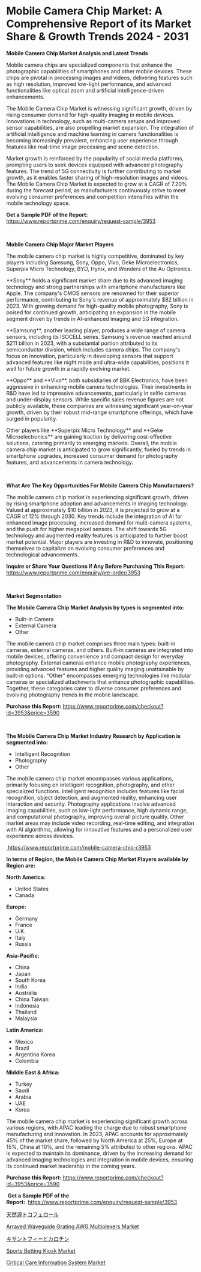 <p><h1>Mobile Camera Chip Market: A Comprehensive Report of its Market Share & Growth Trends 2024 - 2031</h1></p><p><strong>Mobile Camera Chip Market Analysis and Latest Trends</strong></p>
<p><p>Mobile camera chips are specialized components that enhance the photographic capabilities of smartphones and other mobile devices. These chips are pivotal in processing images and videos, delivering features such as high resolution, improved low-light performance, and advanced functionalities like optical zoom and artificial intelligence-driven enhancements. </p><p>The Mobile Camera Chip Market is witnessing significant growth, driven by rising consumer demand for high-quality imaging in mobile devices. Innovations in technology, such as multi-camera setups and improved sensor capabilities, are also propelling market expansion. The integration of artificial intelligence and machine learning in camera functionalities is becoming increasingly prevalent, enhancing user experience through features like real-time image processing and scene detection.</p><p>Market growth is reinforced by the popularity of social media platforms, prompting users to seek devices equipped with advanced photography features. The trend of 5G connectivity is further contributing to market growth, as it enables faster sharing of high-resolution images and videos. The Mobile Camera Chip Market is expected to grow at a CAGR of 7.20% during the forecast period, as manufacturers continuously strive to meet evolving consumer preferences and competition intensifies within the mobile technology space.</p></p>
<p><strong>Get a Sample PDF of the Report:&nbsp;</strong> <a href="https://www.reportprime.com/enquiry/request-sample/3953">https://www.reportprime.com/enquiry/request-sample/3953</a></p>
<p>&nbsp;</p>
<p><strong>Mobile Camera Chip Major Market Players</strong></p>
<p><p>The mobile camera chip market is highly competitive, dominated by key players including Samsung, Sony, Oppo, Vivo, Geke Microelectronics, Superpix Micro Technology, BYD, Hynix, and Wonders of the Au Optronics. </p><p>**Sony** holds a significant market share due to its advanced imaging technology and strong partnerships with smartphone manufacturers like Apple. The company's CMOS sensors are renowned for their superior performance, contributing to Sony's revenue of approximately $82 billion in 2023. With growing demand for high-quality mobile photography, Sony is poised for continued growth, anticipating an expansion in the mobile segment driven by trends in AI-enhanced imaging and 5G integration.</p><p>**Samsung**, another leading player, produces a wide range of camera sensors, including its ISOCELL series. Samsung's revenue reached around $211 billion in 2023, with a substantial portion attributed to its semiconductor division, which includes camera chips. The company's focus on innovation, particularly in developing sensors that support advanced features like night mode and ultra-wide capabilities, positions it well for future growth in a rapidly evolving market.</p><p>**Oppo** and **Vivo**, both subsidiaries of BBK Electronics, have been aggressive in enhancing mobile camera technologies. Their investments in R&D have led to impressive advancements, particularly in selfie cameras and under-display sensors. While specific sales revenue figures are not publicly available, these companies are witnessing significant year-on-year growth, driven by their robust mid-range smartphone offerings, which have surged in popularity.</p><p>Other players like **Superpix Micro Technology** and **Geke Microelectronics** are gaining traction by delivering cost-effective solutions, catering primarily to emerging markets. Overall, the mobile camera chip market is anticipated to grow significantly, fueled by trends in smartphone upgrades, increased consumer demand for photography features, and advancements in camera technology.</p></p>
<p>&nbsp;</p>
<p><strong>What Are The Key Opportunities For Mobile Camera Chip Manufacturers?</strong></p>
<p><p>The mobile camera chip market is experiencing significant growth, driven by rising smartphone adoption and advancements in imaging technology. Valued at approximately $10 billion in 2023, it is projected to grow at a CAGR of 12% through 2030. Key trends include the integration of AI for enhanced image processing, increased demand for multi-camera systems, and the push for higher megapixel sensors. The shift towards 5G technology and augmented reality features is anticipated to further boost market potential. Major players are investing in R&D to innovate, positioning themselves to capitalize on evolving consumer preferences and technological advancements.</p></p>
<p><strong>Inquire or Share Your Questions If Any Before Purchasing This Report:</strong> <a href="https://www.reportprime.com/enquiry/pre-order/3953">https://www.reportprime.com/enquiry/pre-order/3953</a></p>
<p>&nbsp;</p>
<p><strong>Market Segmentation</strong></p>
<p><strong>The Mobile Camera Chip Market Analysis by types is segmented into:</strong></p>
<p><ul><li>Built-in Camera</li><li>External Camera</li><li>Other</li></ul></p>
<p><p>The mobile camera chip market comprises three main types: built-in cameras, external cameras, and others. Built-in cameras are integrated into mobile devices, offering convenience and compact design for everyday photography. External cameras enhance mobile photography experiences, providing advanced features and higher quality imaging unattainable by built-in options. "Other" encompasses emerging technologies like modular cameras or specialized attachments that enhance photographic capabilities. Together, these categories cater to diverse consumer preferences and evolving photography trends in the mobile landscape.</p></p>
<p><strong>Purchase this Report:&nbsp;</strong><a href="https://www.reportprime.com/checkout?id=3953&price=3590">https://www.reportprime.com/checkout?id=3953&price=3590</a></p>
<p>&nbsp;</p>
<p><strong>The Mobile Camera Chip Market Industry Research by Application is segmented into:</strong></p>
<p><ul><li>Intelligent Recognition</li><li>Photography</li><li>Other</li></ul></p>
<p><p>The mobile camera chip market encompasses various applications, primarily focusing on intelligent recognition, photography, and other specialized functions. Intelligent recognition includes features like facial recognition, object detection, and augmented reality, enhancing user interaction and security. Photography applications involve advanced imaging capabilities, such as low-light performance, high dynamic range, and computational photography, improving overall picture quality. Other market areas may include video recording, real-time editing, and integration with AI algorithms, allowing for innovative features and a personalized user experience across devices.</p></p>
<p><a href="https://www.reportprime.com/mobile-camera-chip-r3953">&nbsp;https://www.reportprime.com/mobile-camera-chip-r3953</a></p>
<p><strong>In terms of Region, the Mobile Camera Chip Market Players available by Region are:</strong></p>
<p>
    <p> <strong> North America: </strong>
        <ul>
            <li>United States</li>
            <li>Canada</li>
        </ul>
        </p> 
    <p> <strong> Europe: </strong>
        <ul>
            <li>Germany</li>
            <li>France</li>
            <li>U.K.</li>
            <li>Italy</li>
            <li>Russia</li>
        </ul>
        </p> 
    <p> <strong> Asia-Pacific: </strong>
        <ul>
            <li>China</li>
            <li>Japan</li>
            <li>South Korea</li>
            <li>India</li>
            <li>Australia</li>
            <li>China Taiwan</li>
            <li>Indonesia</li>
            <li>Thailand</li>
            <li>Malaysia</li>
        </ul>
        </p> 
    <p> <strong> Latin America: </strong>
        <ul>
            <li>Mexico</li>
            <li>Brazil</li>
            <li>Argentina Korea</li>
            <li>Colombia</li>
        </ul>
        </p> 
    <p> <strong> Middle East & Africa: </strong>
        <ul>
            <li>Turkey</li>
            <li>Saudi</li>
            <li>Arabia</li>
            <li>UAE</li>
            <li>Korea</li>
        </ul>
    </p>
    </p>
<p><p>The mobile camera chip market is experiencing significant growth across various regions, with APAC leading the charge due to robust smartphone manufacturing and innovation. In 2023, APAC accounts for approximately 45% of the market share, followed by North America at 25%, Europe at 15%, China at 10%, and the remaining 5% attributed to other regions. APAC is expected to maintain its dominance, driven by the increasing demand for advanced imaging technologies and integration in mobile devices, ensuring its continued market leadership in the coming years.</p></p>
<p><strong>Purchase this Report: </strong><a href="https://www.reportprime.com/checkout?id=3953&price=3590">https://www.reportprime.com/checkout?id=3953&price=3590</a></p>
<p>&nbsp;<strong>Get a Sample PDF of the Report:&nbsp;&nbsp;</strong><a href="https://www.reportprime.com/enquiry/request-sample/3953">https://www.reportprime.com/enquiry/request-sample/3953</a></p>
<p><strong></strong></p>
<p><p><a href="https://medium.com/@monserrateklfnsch/natural-source-tocopherols-market-%E3%81%AF-%E3%82%B3%E3%82%B9%E3%83%88%E7%AE%A1%E7%90%86%E3%81%A8%E5%8A%B9%E7%8E%87%E5%90%91%E4%B8%8A%E3%82%92%E5%84%AA%E5%85%88%E3%81%97%E3%81%BE%E3%81%99-%E3%81%95%E3%82%89%E3%81%AB-%E5%A0%B1%E5%91%8A%E6%9B%B8%E3%81%AF%E5%B8%82%E5%A0%B4%E3%81%AE%E9%9C%80%E8%A6%81%E9%9D%A2%E3%81%A8%E4%BE%9B%E7%B5%A6%E9%9D%A2%E3%81%AE%E4%B8%A1%E6%96%B9%E3%82%92%E3%82%AB%E3%83%90%E3%83%BC%E3%81%97%E3%81%A6%E3%81%84%E3%81%BE%E3%81%99-natural-17e8e0d8e3cf">天然源トコフェロール</a></p><p><a href="https://github.com/NathanColeman327/Market-Research-Report-List-1/blob/main/arrayed-waveguide-grating-awg-multiplexers-market.md">Arrayed Waveguide Grating AWG Multiplexers Market</a></p><p><a href="https://medium.com/@monserrateklfnsch/%E3%82%B0%E3%83%AD%E3%83%BC%E3%83%90%E3%83%AB%E3%81%AA%E3%82%B6%E3%83%B3%E3%83%88%E3%83%95%E3%82%A3%E3%83%AB%E3%81%A8%E3%82%AB%E3%83%AD%E3%83%86%E3%83%8E%E3%82%A4%E3%83%89%E5%B8%82%E5%A0%B4%E5%88%86%E6%9E%90-%E3%83%88%E3%83%AC%E3%83%B3%E3%83%89-%E4%BA%88%E6%B8%AC-%E3%81%8A%E3%82%88%E3%81%B3%E6%88%90%E9%95%B7%E6%A9%9F%E4%BC%9A-2024-2031%E5%B9%B4-%E3%81%AE146%E3%83%9A%E3%83%BC%E3%82%B8%E3%83%AC%E3%83%9D%E3%83%BC%E3%83%88-09cfb026626b">キサントフィーとカロチン</a></p><p><a href="https://www.linkedin.com/pulse/sports-betting-kiosk-industry-insights-report-analyzing-market-dyume?trackingId=sz6JeyGdRWmVsRRiXoKYLg%3D%3D">Sports Betting Kiosk Market</a></p><p><a href="https://medium.com/@dominiclawrence92/the-critical-care-information-system-market-has-experienced-impressive-growth-in-recent-years-4843e4f879c9">Critical Care Information System Market</a></p></p>